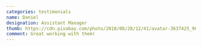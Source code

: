 ```yaml
---
categories: testimonials
name: Daniel
designation: Assistant Manager
thumb: https://cdn.pixabay.com/photo/2018/08/28/12/41/avatar-3637425_960_720.png
comment: Great working with them!
---
```

